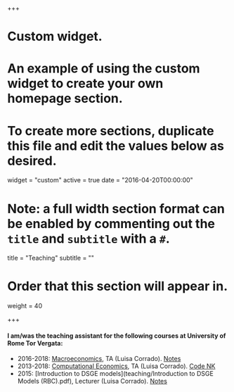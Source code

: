 +++
# Custom widget.
# An example of using the custom widget to create your own homepage section.
# To create more sections, duplicate this file and edit the values below as desired.
widget = "custom"
active = true
date = "2016-04-20T00:00:00"

# Note: a full width section format can be enabled by commenting out the `title` and `subtitle` with a `#`.
title = "Teaching"
subtitle = ""

# Order that this section will appear in.
weight = 40

+++

#### I am/was the teaching assistant for the following courses at University of Rome Tor Vergata:

- 2016-2018: [Macroeconomics](http://economia.uniroma2.it/master-science/economics/corso/893/), TA (Luisa Corrado). <a href="teaching/rbc_notes.pdf" class="btn">Notes</a>
- 2013-2018: [Computational Economics](http://www.economia.uniroma2.it/public/gsie/file/Corrado.pdf), TA (Luisa Corrado). <a href="teaching/xode_NK.zip" class="btn">Code NK</a>
- 2015: [Introduction to DSGE models](teaching/Introduction to DSGE Models (RBC).pdf), Lecturer (Luisa Corrado). <a href="teaching/Introduction to DSGE models (NK).pdf" class="btn">Notes</a>

